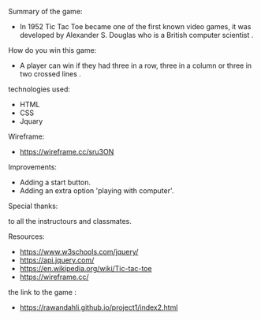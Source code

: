

Summary of the game: 

- In 1952 Tic Tac Toe became one of the first known video games, it was developed by Alexander S. Douglas who is a British computer scientist .

How do you win this game:

- A player can win if they had three in a row, three in a column or three in two crossed lines .


technologies used:

- HTML
- CSS
- Jquary

Wireframe:

- https://wireframe.cc/sru3ON


Improvements: 

- Adding a start button.
- Adding an extra option 'playing with computer'.

Special thanks:

to all the instructours and classmates.


Resources:

- https://www.w3schools.com/jquery/
- https://api.jquery.com/
- https://en.wikipedia.org/wiki/Tic-tac-toe
- https://wireframe.cc/

the link to the game :

- https://rawandahli.github.io/project1/index2.html
